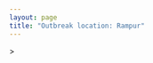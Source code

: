 ```yaml
---
layout: page
title: "Outbreak location: Rampur"
---
```

<div id="mapid">
<script src="https://buda-magenta.github.io/hazard_map/load_map.js"></script>
><script>
var marker_outbreak = L.marker([28.794068, 79.185930],{"autoPan": true}).addTo(map); marker_outbreak.bindTooltip("Rampur").openTooltip();

var circle_1 = L.circle([27.504639, 80.829466], {"pane": "markerPane", "color": "red", "fill": true, "fillOpacity": 0.2, "fillRule": "evenodd", "lineCap": "round", "lineJoin": "round", "opacity": 1.0, "radius": 71204, "stroke": true, "weight": 3}).addTo(map);
circle_1.bindTooltip("Sitapur<br>rank: 1<br>hazard index: 0.071204")
circle_1.bindPopup('<a href="https://buda-magenta.github.io/hazard_map/Sitapur">Sitapur</a>')

var circle_2 = L.circle([29.214460, 79.527918], {"pane": "markerPane", "color": "red", "fill": true, "fillOpacity": 0.2, "fillRule": "evenodd", "lineCap": "round", "lineJoin": "round", "opacity": 1.0, "radius": 43758, "stroke": true, "weight": 3}).addTo(map);
circle_2.bindTooltip("Haldwani<br>rank: 2<br>hazard index: 0.043758")
circle_2.bindPopup('<a href="https://buda-magenta.github.io/hazard_map/Haldwani">Haldwani</a>')

var circle_3 = L.circle([28.969640, 79.379747], {"pane": "markerPane", "color": "red", "fill": true, "fillOpacity": 0.2, "fillRule": "evenodd", "lineCap": "round", "lineJoin": "round", "opacity": 1.0, "radius": 39265, "stroke": true, "weight": 3}).addTo(map);
circle_3.bindTooltip("Rudrapur City<br>rank: 3<br>hazard index: 0.039265")
circle_3.bindPopup('<a href="https://buda-magenta.github.io/hazard_map/Rudrapur_City">Rudrapur City</a>')

var circle_4 = L.circle([28.651718, 77.221939], {"pane": "markerPane", "color": "red", "fill": true, "fillOpacity": 0.2, "fillRule": "evenodd", "lineCap": "round", "lineJoin": "round", "opacity": 1.0, "radius": 38417, "stroke": true, "weight": 3}).addTo(map);
circle_4.bindTooltip("Delhi<br>rank: 4<br>hazard index: 0.038417")
circle_4.bindPopup('<a href="https://buda-magenta.github.io/hazard_map/Delhi">Delhi</a>')

var circle_5 = L.circle([27.109667, 81.918329], {"pane": "markerPane", "color": "red", "fill": true, "fillOpacity": 0.2, "fillRule": "evenodd", "lineCap": "round", "lineJoin": "round", "opacity": 1.0, "radius": 31630, "stroke": true, "weight": 3}).addTo(map);
circle_5.bindTooltip("Gonda<br>rank: 5<br>hazard index: 0.031630")
circle_5.bindPopup('<a href="https://buda-magenta.github.io/hazard_map/Gonda">Gonda</a>')

var circle_6 = L.circle([26.638076, 82.059024], {"pane": "markerPane", "color": "red", "fill": true, "fillOpacity": 0.2, "fillRule": "evenodd", "lineCap": "round", "lineJoin": "round", "opacity": 1.0, "radius": 28470, "stroke": true, "weight": 3}).addTo(map);
circle_6.bindTooltip("Faizabad<br>rank: 6<br>hazard index: 0.028470")
circle_6.bindPopup('<a href="https://buda-magenta.github.io/hazard_map/Faizabad">Faizabad</a>')

var circle_7 = L.circle([28.457876, 79.405571], {"pane": "markerPane", "color": "red", "fill": true, "fillOpacity": 0.2, "fillRule": "evenodd", "lineCap": "round", "lineJoin": "round", "opacity": 1.0, "radius": 23401, "stroke": true, "weight": 3}).addTo(map);
circle_7.bindTooltip("Bareilly<br>rank: 7<br>hazard index: 0.023402")
circle_7.bindPopup('<a href="https://buda-magenta.github.io/hazard_map/Bareilly">Bareilly</a>')

var circle_8 = L.circle([28.863842, 78.805778], {"pane": "markerPane", "color": "red", "fill": true, "fillOpacity": 0.2, "fillRule": "evenodd", "lineCap": "round", "lineJoin": "round", "opacity": 1.0, "radius": 19189, "stroke": true, "weight": 3}).addTo(map);
circle_8.bindTooltip("Moradabad<br>rank: 8<br>hazard index: 0.019189")
circle_8.bindPopup('<a href="https://buda-magenta.github.io/hazard_map/Moradabad">Moradabad</a>')

var circle_9 = L.circle([26.838100, 80.934600], {"pane": "markerPane", "color": "red", "fill": true, "fillOpacity": 0.2, "fillRule": "evenodd", "lineCap": "round", "lineJoin": "round", "opacity": 1.0, "radius": 16313, "stroke": true, "weight": 3}).addTo(map);
circle_9.bindTooltip("Lucknow<br>rank: 9<br>hazard index: 0.016313")
circle_9.bindPopup('<a href="https://buda-magenta.github.io/hazard_map/Lucknow">Lucknow</a>')

var circle_10 = L.circle([29.000653, 77.768229], {"pane": "markerPane", "color": "red", "fill": true, "fillOpacity": 0.2, "fillRule": "evenodd", "lineCap": "round", "lineJoin": "round", "opacity": 1.0, "radius": 4903, "stroke": true, "weight": 3}).addTo(map);
circle_10.bindTooltip("Meerut<br>rank: 10<br>hazard index: 0.004903")
circle_10.bindPopup('<a href="https://buda-magenta.github.io/hazard_map/Meerut">Meerut</a>')

var circle_11 = L.circle([27.912633, 79.746563], {"pane": "markerPane", "color": "red", "fill": true, "fillOpacity": 0.2, "fillRule": "evenodd", "lineCap": "round", "lineJoin": "round", "opacity": 1.0, "radius": 4708, "stroke": true, "weight": 3}).addTo(map);
circle_11.bindTooltip("Shahjahanpur<br>rank: 11<br>hazard index: 0.004708")
circle_11.bindPopup('<a href="https://buda-magenta.github.io/hazard_map/Shahjahanpur">Shahjahanpur</a>')

var circle_12 = L.circle([30.325565, 78.043681], {"pane": "markerPane", "color": "red", "fill": true, "fillOpacity": 0.2, "fillRule": "evenodd", "lineCap": "round", "lineJoin": "round", "opacity": 1.0, "radius": 4559, "stroke": true, "weight": 3}).addTo(map);
circle_12.bindTooltip("Dehradun<br>rank: 12<br>hazard index: 0.004560")
circle_12.bindPopup('<a href="https://buda-magenta.github.io/hazard_map/Dehradun">Dehradun</a>')

var circle_13 = L.circle([28.402979, 77.310384], {"pane": "markerPane", "color": "red", "fill": true, "fillOpacity": 0.2, "fillRule": "evenodd", "lineCap": "round", "lineJoin": "round", "opacity": 1.0, "radius": 3813, "stroke": true, "weight": 3}).addTo(map);
circle_13.bindTooltip("Faridabad<br>rank: 13<br>hazard index: 0.003814")
circle_13.bindPopup('<a href="https://buda-magenta.github.io/hazard_map/Faridabad">Faridabad</a>')

var circle_14 = L.circle([26.671329, 83.364583], {"pane": "markerPane", "color": "red", "fill": true, "fillOpacity": 0.2, "fillRule": "evenodd", "lineCap": "round", "lineJoin": "round", "opacity": 1.0, "radius": 3624, "stroke": true, "weight": 3}).addTo(map);
circle_14.bindTooltip("Gorakhpur<br>rank: 14<br>hazard index: 0.003624")
circle_14.bindPopup('<a href="https://buda-magenta.github.io/hazard_map/Gorakhpur">Gorakhpur</a>')

var circle_15 = L.circle([26.460914, 80.321759], {"pane": "markerPane", "color": "red", "fill": true, "fillOpacity": 0.2, "fillRule": "evenodd", "lineCap": "round", "lineJoin": "round", "opacity": 1.0, "radius": 3313, "stroke": true, "weight": 3}).addTo(map);
circle_15.bindTooltip("Kanpur<br>rank: 15<br>hazard index: 0.003313")
circle_15.bindPopup('<a href="https://buda-magenta.github.io/hazard_map/Kanpur">Kanpur</a>')

var circle_16 = L.circle([25.335649, 83.007629], {"pane": "markerPane", "color": "red", "fill": true, "fillOpacity": 0.2, "fillRule": "evenodd", "lineCap": "round", "lineJoin": "round", "opacity": 1.0, "radius": 3051, "stroke": true, "weight": 3}).addTo(map);
circle_16.bindTooltip("Varanasi<br>rank: 16<br>hazard index: 0.003051")
circle_16.bindPopup('<a href="https://buda-magenta.github.io/hazard_map/Varanasi">Varanasi</a>')

var circle_17 = L.circle([29.938447, 78.145298], {"pane": "markerPane", "color": "red", "fill": true, "fillOpacity": 0.2, "fillRule": "evenodd", "lineCap": "round", "lineJoin": "round", "opacity": 1.0, "radius": 2791, "stroke": true, "weight": 3}).addTo(map);
circle_17.bindTooltip("Haridwar<br>rank: 17<br>hazard index: 0.002791")
circle_17.bindPopup('<a href="https://buda-magenta.github.io/hazard_map/Haridwar">Haridwar</a>')

var circle_18 = L.circle([27.876990, 78.137290], {"pane": "markerPane", "color": "red", "fill": true, "fillOpacity": 0.2, "fillRule": "evenodd", "lineCap": "round", "lineJoin": "round", "opacity": 1.0, "radius": 2369, "stroke": true, "weight": 3}).addTo(map);
circle_18.bindTooltip("Aligarh<br>rank: 18<br>hazard index: 0.002369")
circle_18.bindPopup('<a href="https://buda-magenta.github.io/hazard_map/Aligarh">Aligarh</a>')

var circle_19 = L.circle([25.438130, 81.833800], {"pane": "markerPane", "color": "red", "fill": true, "fillOpacity": 0.2, "fillRule": "evenodd", "lineCap": "round", "lineJoin": "round", "opacity": 1.0, "radius": 2222, "stroke": true, "weight": 3}).addTo(map);
circle_19.bindTooltip("Allahabad<br>rank: 19<br>hazard index: 0.002222")
circle_19.bindPopup('<a href="https://buda-magenta.github.io/hazard_map/Allahabad">Allahabad</a>')

var circle_20 = L.circle([28.495208, 80.107541], {"pane": "markerPane", "color": "red", "fill": true, "fillOpacity": 0.2, "fillRule": "evenodd", "lineCap": "round", "lineJoin": "round", "opacity": 1.0, "radius": 2127, "stroke": true, "weight": 3}).addTo(map);
circle_20.bindTooltip("Pilibhit<br>rank: 20<br>hazard index: 0.002127")
circle_20.bindPopup('<a href="https://buda-magenta.github.io/hazard_map/Pilibhit">Pilibhit</a>')

var circle_21 = L.circle([30.909016, 75.851601], {"pane": "markerPane", "color": "red", "fill": true, "fillOpacity": 0.2, "fillRule": "evenodd", "lineCap": "round", "lineJoin": "round", "opacity": 1.0, "radius": 1865, "stroke": true, "weight": 3}).addTo(map);
circle_21.bindTooltip("Ludhiana<br>rank: 21<br>hazard index: 0.001865")
circle_21.bindPopup('<a href="https://buda-magenta.github.io/hazard_map/Ludhiana">Ludhiana</a>')

var circle_22 = L.circle([28.570784, 77.327107], {"pane": "markerPane", "color": "red", "fill": true, "fillOpacity": 0.2, "fillRule": "evenodd", "lineCap": "round", "lineJoin": "round", "opacity": 1.0, "radius": 1744, "stroke": true, "weight": 3}).addTo(map);
circle_22.bindTooltip("Noida<br>rank: 22<br>hazard index: 0.001744")
circle_22.bindPopup('<a href="https://buda-magenta.github.io/hazard_map/Noida">Noida</a>')

var circle_23 = L.circle([27.177366, 78.389912], {"pane": "markerPane", "color": "red", "fill": true, "fillOpacity": 0.2, "fillRule": "evenodd", "lineCap": "round", "lineJoin": "round", "opacity": 1.0, "radius": 1639, "stroke": true, "weight": 3}).addTo(map);
circle_23.bindTooltip("Firozabad<br>rank: 23<br>hazard index: 0.001639")
circle_23.bindPopup('<a href="https://buda-magenta.github.io/hazard_map/Firozabad">Firozabad</a>')

var circle_24 = L.circle([28.733400, 77.298600], {"pane": "markerPane", "color": "red", "fill": true, "fillOpacity": 0.2, "fillRule": "evenodd", "lineCap": "round", "lineJoin": "round", "opacity": 1.0, "radius": 1390, "stroke": true, "weight": 3}).addTo(map);
circle_24.bindTooltip("Loni<br>rank: 24<br>hazard index: 0.001391")
circle_24.bindPopup('<a href="https://buda-magenta.github.io/hazard_map/Loni">Loni</a>')

var circle_25 = L.circle([26.242511, 82.296169], {"pane": "markerPane", "color": "red", "fill": true, "fillOpacity": 0.2, "fillRule": "evenodd", "lineCap": "round", "lineJoin": "round", "opacity": 1.0, "radius": 1314, "stroke": true, "weight": 3}).addTo(map);
circle_25.bindTooltip("Sultanpur<br>rank: 25<br>hazard index: 0.001314")
circle_25.bindPopup('<a href="https://buda-magenta.github.io/hazard_map/Sultanpur">Sultanpur</a>')

var circle_26 = L.circle([29.211757, 78.961731], {"pane": "markerPane", "color": "red", "fill": true, "fillOpacity": 0.2, "fillRule": "evenodd", "lineCap": "round", "lineJoin": "round", "opacity": 1.0, "radius": 1269, "stroke": true, "weight": 3}).addTo(map);
circle_26.bindTooltip("Kashipur<br>rank: 26<br>hazard index: 0.001270")
circle_26.bindPopup('<a href="https://buda-magenta.github.io/hazard_map/Kashipur">Kashipur</a>')

var circle_27 = L.circle([29.448006, 77.740685], {"pane": "markerPane", "color": "red", "fill": true, "fillOpacity": 0.2, "fillRule": "evenodd", "lineCap": "round", "lineJoin": "round", "opacity": 1.0, "radius": 1242, "stroke": true, "weight": 3}).addTo(map);
circle_27.bindTooltip("Muzaffarnagar<br>rank: 27<br>hazard index: 0.001242")
circle_27.bindPopup('<a href="https://buda-magenta.github.io/hazard_map/Muzaffarnagar">Muzaffarnagar</a>')

var circle_28 = L.circle([29.988077, 77.508130], {"pane": "markerPane", "color": "red", "fill": true, "fillOpacity": 0.2, "fillRule": "evenodd", "lineCap": "round", "lineJoin": "round", "opacity": 1.0, "radius": 1194, "stroke": true, "weight": 3}).addTo(map);
circle_28.bindTooltip("Saharanpur<br>rank: 28<br>hazard index: 0.001195")
circle_28.bindPopup('<a href="https://buda-magenta.github.io/hazard_map/Saharanpur">Saharanpur</a>')

var circle_29 = L.circle([27.338577, 80.097526], {"pane": "markerPane", "color": "red", "fill": true, "fillOpacity": 0.2, "fillRule": "evenodd", "lineCap": "round", "lineJoin": "round", "opacity": 1.0, "radius": 1177, "stroke": true, "weight": 3}).addTo(map);
circle_29.bindTooltip("Hardoi<br>rank: 29<br>hazard index: 0.001178")
circle_29.bindPopup('<a href="https://buda-magenta.github.io/hazard_map/Hardoi">Hardoi</a>')

var circle_30 = L.circle([27.437194, 79.489129], {"pane": "markerPane", "color": "red", "fill": true, "fillOpacity": 0.2, "fillRule": "evenodd", "lineCap": "round", "lineJoin": "round", "opacity": 1.0, "radius": 1135, "stroke": true, "weight": 3}).addTo(map);
circle_30.bindTooltip("Farrukhabad<br>rank: 30<br>hazard index: 0.001135")
circle_30.bindPopup('<a href="https://buda-magenta.github.io/hazard_map/Farrukhabad">Farrukhabad</a>')

var circle_31 = L.circle([27.985060, 80.753845], {"pane": "markerPane", "color": "red", "fill": true, "fillOpacity": 0.2, "fillRule": "evenodd", "lineCap": "round", "lineJoin": "round", "opacity": 1.0, "radius": 1120, "stroke": true, "weight": 3}).addTo(map);
circle_31.bindTooltip("Lakhimpur<br>rank: 31<br>hazard index: 0.001121")
circle_31.bindPopup('<a href="https://buda-magenta.github.io/hazard_map/Lakhimpur">Lakhimpur</a>')

var circle_32 = L.circle([22.541418, 88.357691], {"pane": "markerPane", "color": "red", "fill": true, "fillOpacity": 0.2, "fillRule": "evenodd", "lineCap": "round", "lineJoin": "round", "opacity": 1.0, "radius": 1039, "stroke": true, "weight": 3}).addTo(map);
circle_32.bindTooltip("Kolkata<br>rank: 32<br>hazard index: 0.001039")
circle_32.bindPopup('<a href="https://buda-magenta.github.io/hazard_map/Kolkata">Kolkata</a>')

var circle_33 = L.circle([28.740613, 77.835426], {"pane": "markerPane", "color": "red", "fill": true, "fillOpacity": 0.2, "fillRule": "evenodd", "lineCap": "round", "lineJoin": "round", "opacity": 1.0, "radius": 955, "stroke": true, "weight": 3}).addTo(map);
circle_33.bindTooltip("Hapur<br>rank: 33<br>hazard index: 0.000956")
circle_33.bindPopup('<a href="https://buda-magenta.github.io/hazard_map/Hapur">Hapur</a>')

var circle_34 = L.circle([27.733696, 81.477321], {"pane": "markerPane", "color": "red", "fill": true, "fillOpacity": 0.2, "fillRule": "evenodd", "lineCap": "round", "lineJoin": "round", "opacity": 1.0, "radius": 818, "stroke": true, "weight": 3}).addTo(map);
circle_34.bindTooltip("Bahraich<br>rank: 34<br>hazard index: 0.000819")
circle_34.bindPopup('<a href="https://buda-magenta.github.io/hazard_map/Bahraich">Bahraich</a>')

var circle_35 = L.circle([27.175255, 78.009816], {"pane": "markerPane", "color": "red", "fill": true, "fillOpacity": 0.2, "fillRule": "evenodd", "lineCap": "round", "lineJoin": "round", "opacity": 1.0, "radius": 748, "stroke": true, "weight": 3}).addTo(map);
circle_35.bindTooltip("Agra<br>rank: 35<br>hazard index: 0.000748")
circle_35.bindPopup('<a href="https://buda-magenta.github.io/hazard_map/Agra">Agra</a>')

var circle_36 = L.circle([28.923397, 78.488317], {"pane": "markerPane", "color": "red", "fill": true, "fillOpacity": 0.2, "fillRule": "evenodd", "lineCap": "round", "lineJoin": "round", "opacity": 1.0, "radius": 694, "stroke": true, "weight": 3}).addTo(map);
circle_36.bindTooltip("Amroha<br>rank: 36<br>hazard index: 0.000694")
circle_36.bindPopup('<a href="https://buda-magenta.github.io/hazard_map/Amroha">Amroha</a>')

var circle_37 = L.circle([25.531031, 78.652689], {"pane": "markerPane", "color": "red", "fill": true, "fillOpacity": 0.2, "fillRule": "evenodd", "lineCap": "round", "lineJoin": "round", "opacity": 1.0, "radius": 670, "stroke": true, "weight": 3}).addTo(map);
circle_37.bindTooltip("Jhansi<br>rank: 37<br>hazard index: 0.000670")
circle_37.bindPopup('<a href="https://buda-magenta.github.io/hazard_map/Jhansi">Jhansi</a>')

var circle_38 = L.circle([19.075990, 72.877393], {"pane": "markerPane", "color": "red", "fill": true, "fillOpacity": 0.2, "fillRule": "evenodd", "lineCap": "round", "lineJoin": "round", "opacity": 1.0, "radius": 659, "stroke": true, "weight": 3}).addTo(map);
circle_38.bindTooltip("Mumbai<br>rank: 38<br>hazard index: 0.000660")
circle_38.bindPopup('<a href="https://buda-magenta.github.io/hazard_map/Mumbai">Mumbai</a>')

var circle_39 = L.circle([31.292011, 75.568058], {"pane": "markerPane", "color": "red", "fill": true, "fillOpacity": 0.2, "fillRule": "evenodd", "lineCap": "round", "lineJoin": "round", "opacity": 1.0, "radius": 615, "stroke": true, "weight": 3}).addTo(map);
circle_39.bindTooltip("Jalandhar<br>rank: 39<br>hazard index: 0.000615")
circle_39.bindPopup('<a href="https://buda-magenta.github.io/hazard_map/Jalandhar">Jalandhar</a>')

var circle_40 = L.circle([26.250000, 81.250000], {"pane": "markerPane", "color": "red", "fill": true, "fillOpacity": 0.2, "fillRule": "evenodd", "lineCap": "round", "lineJoin": "round", "opacity": 1.0, "radius": 575, "stroke": true, "weight": 3}).addTo(map);
circle_40.bindTooltip("Rae Bareli<br>rank: 40<br>hazard index: 0.000576")
circle_40.bindPopup('<a href="https://buda-magenta.github.io/hazard_map/Rae_Bareli">Rae Bareli</a>')

var circle_41 = L.circle([28.428262, 77.002700], {"pane": "markerPane", "color": "red", "fill": true, "fillOpacity": 0.2, "fillRule": "evenodd", "lineCap": "round", "lineJoin": "round", "opacity": 1.0, "radius": 543, "stroke": true, "weight": 3}).addTo(map);
circle_41.bindTooltip("Gurgaon<br>rank: 41<br>hazard index: 0.000543")
circle_41.bindPopup('<a href="https://buda-magenta.github.io/hazard_map/Gurgaon">Gurgaon</a>')

var circle_42 = L.circle([31.634308, 74.873679], {"pane": "markerPane", "color": "red", "fill": true, "fillOpacity": 0.2, "fillRule": "evenodd", "lineCap": "round", "lineJoin": "round", "opacity": 1.0, "radius": 512, "stroke": true, "weight": 3}).addTo(map);
circle_42.bindTooltip("Amritsar<br>rank: 42<br>hazard index: 0.000513")
circle_42.bindPopup('<a href="https://buda-magenta.github.io/hazard_map/Amritsar">Amritsar</a>')

var circle_43 = L.circle([26.724789, 82.793269], {"pane": "markerPane", "color": "red", "fill": true, "fillOpacity": 0.2, "fillRule": "evenodd", "lineCap": "round", "lineJoin": "round", "opacity": 1.0, "radius": 511, "stroke": true, "weight": 3}).addTo(map);
circle_43.bindTooltip("Basti<br>rank: 43<br>hazard index: 0.000512")
circle_43.bindPopup('<a href="https://buda-magenta.github.io/hazard_map/Basti">Basti</a>')

var circle_44 = L.circle([28.753900, 77.399900], {"pane": "markerPane", "color": "red", "fill": true, "fillOpacity": 0.2, "fillRule": "evenodd", "lineCap": "round", "lineJoin": "round", "opacity": 1.0, "radius": 511, "stroke": true, "weight": 3}).addTo(map);
circle_44.bindTooltip("Khora<br>rank: 44<br>hazard index: 0.000511")
circle_44.bindPopup('<a href="https://buda-magenta.github.io/hazard_map/Khora">Khora</a>')

var circle_45 = L.circle([28.388861, 77.974798], {"pane": "markerPane", "color": "red", "fill": true, "fillOpacity": 0.2, "fillRule": "evenodd", "lineCap": "round", "lineJoin": "round", "opacity": 1.0, "radius": 494, "stroke": true, "weight": 3}).addTo(map);
circle_45.bindTooltip("Bulandshahr<br>rank: 45<br>hazard index: 0.000495")
circle_45.bindPopup('<a href="https://buda-magenta.github.io/hazard_map/Bulandshahr">Bulandshahr</a>')

var circle_46 = L.circle([28.618753, 78.550874], {"pane": "markerPane", "color": "red", "fill": true, "fillOpacity": 0.2, "fillRule": "evenodd", "lineCap": "round", "lineJoin": "round", "opacity": 1.0, "radius": 479, "stroke": true, "weight": 3}).addTo(map);
circle_46.bindTooltip("Sambhal<br>rank: 46<br>hazard index: 0.000480")
circle_46.bindPopup('<a href="https://buda-magenta.github.io/hazard_map/Sambhal">Sambhal</a>')

var circle_47 = L.circle([29.869350, 77.890212], {"pane": "markerPane", "color": "red", "fill": true, "fillOpacity": 0.2, "fillRule": "evenodd", "lineCap": "round", "lineJoin": "round", "opacity": 1.0, "radius": 430, "stroke": true, "weight": 3}).addTo(map);
circle_47.bindTooltip("Roorkee<br>rank: 47<br>hazard index: 0.000431")
circle_47.bindPopup('<a href="https://buda-magenta.github.io/hazard_map/Roorkee">Roorkee</a>')

var circle_48 = L.circle([28.901090, 76.580194], {"pane": "markerPane", "color": "red", "fill": true, "fillOpacity": 0.2, "fillRule": "evenodd", "lineCap": "round", "lineJoin": "round", "opacity": 1.0, "radius": 395, "stroke": true, "weight": 3}).addTo(map);
circle_48.bindTooltip("Rohtak<br>rank: 48<br>hazard index: 0.000395")
circle_48.bindPopup('<a href="https://buda-magenta.github.io/hazard_map/Rohtak">Rohtak</a>')

var circle_49 = L.circle([25.795593, 82.488341], {"pane": "markerPane", "color": "red", "fill": true, "fillOpacity": 0.2, "fillRule": "evenodd", "lineCap": "round", "lineJoin": "round", "opacity": 1.0, "radius": 385, "stroke": true, "weight": 3}).addTo(map);
circle_49.bindTooltip("Jaunpur<br>rank: 49<br>hazard index: 0.000386")
circle_49.bindPopup('<a href="https://buda-magenta.github.io/hazard_map/Jaunpur">Jaunpur</a>')

var circle_50 = L.circle([28.068312, 79.046073], {"pane": "markerPane", "color": "red", "fill": true, "fillOpacity": 0.2, "fillRule": "evenodd", "lineCap": "round", "lineJoin": "round", "opacity": 1.0, "radius": 384, "stroke": true, "weight": 3}).addTo(map);
circle_50.bindTooltip("Budaun<br>rank: 50<br>hazard index: 0.000385")
circle_50.bindPopup('<a href="https://buda-magenta.github.io/hazard_map/Budaun">Budaun</a>')

var circle_51 = L.circle([27.209822, 79.048137], {"pane": "markerPane", "color": "red", "fill": true, "fillOpacity": 0.2, "fillRule": "evenodd", "lineCap": "round", "lineJoin": "round", "opacity": 1.0, "radius": 357, "stroke": true, "weight": 3}).addTo(map);
circle_51.bindTooltip("Mainpuri<br>rank: 51<br>hazard index: 0.000358")
circle_51.bindPopup('<a href="https://buda-magenta.github.io/hazard_map/Mainpuri">Mainpuri</a>')

var circle_52 = L.circle([28.488378, 78.735249], {"pane": "markerPane", "color": "red", "fill": true, "fillOpacity": 0.2, "fillRule": "evenodd", "lineCap": "round", "lineJoin": "round", "opacity": 1.0, "radius": 349, "stroke": true, "weight": 3}).addTo(map);
circle_52.bindTooltip("Chandausi<br>rank: 52<br>hazard index: 0.000349")
circle_52.bindPopup('<a href="https://buda-magenta.github.io/hazard_map/Chandausi">Chandausi</a>')

var circle_53 = L.circle([12.979120, 77.591300], {"pane": "markerPane", "color": "red", "fill": true, "fillOpacity": 0.2, "fillRule": "evenodd", "lineCap": "round", "lineJoin": "round", "opacity": 1.0, "radius": 347, "stroke": true, "weight": 3}).addTo(map);
circle_53.bindTooltip("Bangalore<br>rank: 53<br>hazard index: 0.000347")
circle_53.bindPopup('<a href="https://buda-magenta.github.io/hazard_map/Bangalore">Bangalore</a>')

var circle_54 = L.circle([28.651718, 77.221939], {"pane": "markerPane", "color": "red", "fill": true, "fillOpacity": 0.2, "fillRule": "evenodd", "lineCap": "round", "lineJoin": "round", "opacity": 1.0, "radius": 345, "stroke": true, "weight": 3}).addTo(map);
circle_54.bindTooltip("Dehri<br>rank: 54<br>hazard index: 0.000346")
circle_54.bindPopup('<a href="https://buda-magenta.github.io/hazard_map/Dehri">Dehri</a>')

var circle_55 = L.circle([27.573243, 78.111739], {"pane": "markerPane", "color": "red", "fill": true, "fillOpacity": 0.2, "fillRule": "evenodd", "lineCap": "round", "lineJoin": "round", "opacity": 1.0, "radius": 323, "stroke": true, "weight": 3}).addTo(map);
circle_55.bindTooltip("Hathras<br>rank: 55<br>hazard index: 0.000324")
circle_55.bindPopup('<a href="https://buda-magenta.github.io/hazard_map/Hathras">Hathras</a>')

var circle_56 = L.circle([28.176959, 77.373112], {"pane": "markerPane", "color": "red", "fill": true, "fillOpacity": 0.2, "fillRule": "evenodd", "lineCap": "round", "lineJoin": "round", "opacity": 1.0, "radius": 315, "stroke": true, "weight": 3}).addTo(map);
circle_56.bindTooltip("Palwal<br>rank: 56<br>hazard index: 0.000316")
circle_56.bindPopup('<a href="https://buda-magenta.github.io/hazard_map/Palwal">Palwal</a>')

var circle_57 = L.circle([28.826162, 77.541656], {"pane": "markerPane", "color": "red", "fill": true, "fillOpacity": 0.2, "fillRule": "evenodd", "lineCap": "round", "lineJoin": "round", "opacity": 1.0, "radius": 295, "stroke": true, "weight": 3}).addTo(map);
circle_57.bindTooltip("Modinagar<br>rank: 57<br>hazard index: 0.000295")
circle_57.bindPopup('<a href="https://buda-magenta.github.io/hazard_map/Modinagar">Modinagar</a>')

var circle_58 = L.circle([29.500882, 77.348383], {"pane": "markerPane", "color": "red", "fill": true, "fillOpacity": 0.2, "fillRule": "evenodd", "lineCap": "round", "lineJoin": "round", "opacity": 1.0, "radius": 269, "stroke": true, "weight": 3}).addTo(map);
circle_58.bindTooltip("Shamli<br>rank: 58<br>hazard index: 0.000269")
circle_58.bindPopup('<a href="https://buda-magenta.github.io/hazard_map/Shamli">Shamli</a>')

var circle_59 = L.circle([26.439874, 80.018000], {"pane": "markerPane", "color": "red", "fill": true, "fillOpacity": 0.2, "fillRule": "evenodd", "lineCap": "round", "lineJoin": "round", "opacity": 1.0, "radius": 265, "stroke": true, "weight": 3}).addTo(map);
circle_59.bindTooltip("Akbarpur<br>rank: 59<br>hazard index: 0.000265")
circle_59.bindPopup('<a href="https://buda-magenta.github.io/hazard_map/Akbarpur">Akbarpur</a>')

var circle_60 = L.circle([28.205907, 77.875714], {"pane": "markerPane", "color": "red", "fill": true, "fillOpacity": 0.2, "fillRule": "evenodd", "lineCap": "round", "lineJoin": "round", "opacity": 1.0, "radius": 260, "stroke": true, "weight": 3}).addTo(map);
circle_60.bindTooltip("Khurja<br>rank: 60<br>hazard index: 0.000260")
circle_60.bindPopup('<a href="https://buda-magenta.github.io/hazard_map/Khurja">Khurja</a>')

var circle_61 = L.circle([29.154148, 77.305954], {"pane": "markerPane", "color": "red", "fill": true, "fillOpacity": 0.2, "fillRule": "evenodd", "lineCap": "round", "lineJoin": "round", "opacity": 1.0, "radius": 252, "stroke": true, "weight": 3}).addTo(map);
circle_61.bindTooltip("Baraut<br>rank: 61<br>hazard index: 0.000252")
circle_61.bindPopup('<a href="https://buda-magenta.github.io/hazard_map/Baraut">Baraut</a>')

var circle_62 = L.circle([25.609324, 85.123525], {"pane": "markerPane", "color": "red", "fill": true, "fillOpacity": 0.2, "fillRule": "evenodd", "lineCap": "round", "lineJoin": "round", "opacity": 1.0, "radius": 249, "stroke": true, "weight": 3}).addTo(map);
circle_62.bindTooltip("Patna<br>rank: 62<br>hazard index: 0.000249")
circle_62.bindPopup('<a href="https://buda-magenta.github.io/hazard_map/Patna">Patna</a>')

var circle_63 = L.circle([23.021624, 72.579707], {"pane": "markerPane", "color": "red", "fill": true, "fillOpacity": 0.2, "fillRule": "evenodd", "lineCap": "round", "lineJoin": "round", "opacity": 1.0, "radius": 249, "stroke": true, "weight": 3}).addTo(map);
circle_63.bindTooltip("Ahmedabad<br>rank: 63<br>hazard index: 0.000249")
circle_63.bindPopup('<a href="https://buda-magenta.github.io/hazard_map/Ahmedabad">Ahmedabad</a>')

var circle_64 = L.circle([27.883846, 78.634890], {"pane": "markerPane", "color": "red", "fill": true, "fillOpacity": 0.2, "fillRule": "evenodd", "lineCap": "round", "lineJoin": "round", "opacity": 1.0, "radius": 245, "stroke": true, "weight": 3}).addTo(map);
circle_64.bindTooltip("Kasganj<br>rank: 64<br>hazard index: 0.000246")
circle_64.bindPopup('<a href="https://buda-magenta.github.io/hazard_map/Kasganj">Kasganj</a>')

var circle_65 = L.circle([17.388786, 78.461065], {"pane": "markerPane", "color": "red", "fill": true, "fillOpacity": 0.2, "fillRule": "evenodd", "lineCap": "round", "lineJoin": "round", "opacity": 1.0, "radius": 242, "stroke": true, "weight": 3}).addTo(map);
circle_65.bindTooltip("Hyderabad<br>rank: 65<br>hazard index: 0.000243")
circle_65.bindPopup('<a href="https://buda-magenta.github.io/hazard_map/Hyderabad">Hyderabad</a>')

var circle_66 = L.circle([26.915458, 75.818982], {"pane": "markerPane", "color": "red", "fill": true, "fillOpacity": 0.2, "fillRule": "evenodd", "lineCap": "round", "lineJoin": "round", "opacity": 1.0, "radius": 235, "stroke": true, "weight": 3}).addTo(map);
circle_66.bindTooltip("Jaipur<br>rank: 66<br>hazard index: 0.000236")
circle_66.bindPopup('<a href="https://buda-magenta.github.io/hazard_map/Jaipur">Jaipur</a>')

var circle_67 = L.circle([29.003314, 77.016732], {"pane": "markerPane", "color": "red", "fill": true, "fillOpacity": 0.2, "fillRule": "evenodd", "lineCap": "round", "lineJoin": "round", "opacity": 1.0, "radius": 220, "stroke": true, "weight": 3}).addTo(map);
circle_67.bindTooltip("Sonipat<br>rank: 67<br>hazard index: 0.000221")
circle_67.bindPopup('<a href="https://buda-magenta.github.io/hazard_map/Sonipat">Sonipat</a>')

var circle_68 = L.circle([26.575504, 80.613762], {"pane": "markerPane", "color": "red", "fill": true, "fillOpacity": 0.2, "fillRule": "evenodd", "lineCap": "round", "lineJoin": "round", "opacity": 1.0, "radius": 213, "stroke": true, "weight": 3}).addTo(map);
circle_68.bindTooltip("Unnao<br>rank: 68<br>hazard index: 0.000214")
circle_68.bindPopup('<a href="https://buda-magenta.github.io/hazard_map/Unnao">Unnao</a>')

var circle_69 = L.circle([25.773344, 84.784977], {"pane": "markerPane", "color": "red", "fill": true, "fillOpacity": 0.2, "fillRule": "evenodd", "lineCap": "round", "lineJoin": "round", "opacity": 1.0, "radius": 212, "stroke": true, "weight": 3}).addTo(map);
circle_69.bindTooltip("Chapra<br>rank: 69<br>hazard index: 0.000212")
circle_69.bindPopup('<a href="https://buda-magenta.github.io/hazard_map/Chapra">Chapra</a>')

var circle_70 = L.circle([13.083694, 80.270186], {"pane": "markerPane", "color": "red", "fill": true, "fillOpacity": 0.2, "fillRule": "evenodd", "lineCap": "round", "lineJoin": "round", "opacity": 1.0, "radius": 211, "stroke": true, "weight": 3}).addTo(map);
circle_70.bindTooltip("Chennai<br>rank: 70<br>hazard index: 0.000212")
circle_70.bindPopup('<a href="https://buda-magenta.github.io/hazard_map/Chennai">Chennai</a>')

var circle_71 = L.circle([18.521428, 73.854454], {"pane": "markerPane", "color": "red", "fill": true, "fillOpacity": 0.2, "fillRule": "evenodd", "lineCap": "round", "lineJoin": "round", "opacity": 1.0, "radius": 206, "stroke": true, "weight": 3}).addTo(map);
circle_71.bindTooltip("Pune<br>rank: 71<br>hazard index: 0.000207")
circle_71.bindPopup('<a href="https://buda-magenta.github.io/hazard_map/Pune">Pune</a>')

var circle_72 = L.circle([30.733442, 76.779714], {"pane": "markerPane", "color": "red", "fill": true, "fillOpacity": 0.2, "fillRule": "evenodd", "lineCap": "round", "lineJoin": "round", "opacity": 1.0, "radius": 204, "stroke": true, "weight": 3}).addTo(map);
circle_72.bindTooltip("Chandigarh<br>rank: 72<br>hazard index: 0.000205")
circle_72.bindPopup('<a href="https://buda-magenta.github.io/hazard_map/Chandigarh">Chandigarh</a>')

var circle_73 = L.circle([23.795281, 86.430964], {"pane": "markerPane", "color": "red", "fill": true, "fillOpacity": 0.2, "fillRule": "evenodd", "lineCap": "round", "lineJoin": "round", "opacity": 1.0, "radius": 202, "stroke": true, "weight": 3}).addTo(map);
circle_73.bindTooltip("Dhanbad<br>rank: 73<br>hazard index: 0.000202")
circle_73.bindPopup('<a href="https://buda-magenta.github.io/hazard_map/Dhanbad">Dhanbad</a>')

var circle_74 = L.circle([25.512719, 86.090571], {"pane": "markerPane", "color": "red", "fill": true, "fillOpacity": 0.2, "fillRule": "evenodd", "lineCap": "round", "lineJoin": "round", "opacity": 1.0, "radius": 197, "stroke": true, "weight": 3}).addTo(map);
circle_74.bindTooltip("Begusarai<br>rank: 74<br>hazard index: 0.000198")
circle_74.bindPopup('<a href="https://buda-magenta.github.io/hazard_map/Begusarai">Begusarai</a>')

var circle_75 = L.circle([28.660965, 76.834676], {"pane": "markerPane", "color": "red", "fill": true, "fillOpacity": 0.2, "fillRule": "evenodd", "lineCap": "round", "lineJoin": "round", "opacity": 1.0, "radius": 174, "stroke": true, "weight": 3}).addTo(map);
circle_75.bindTooltip("Bahadurgarh<br>rank: 75<br>hazard index: 0.000174")
circle_75.bindPopup('<a href="https://buda-magenta.github.io/hazard_map/Bahadurgarh">Bahadurgarh</a>')

var circle_76 = L.circle([25.603508, 83.507454], {"pane": "markerPane", "color": "red", "fill": true, "fillOpacity": 0.2, "fillRule": "evenodd", "lineCap": "round", "lineJoin": "round", "opacity": 1.0, "radius": 169, "stroke": true, "weight": 3}).addTo(map);
circle_76.bindTooltip("Ghazipur<br>rank: 76<br>hazard index: 0.000169")
circle_76.bindPopup('<a href="https://buda-magenta.github.io/hazard_map/Ghazipur">Ghazipur</a>')

var circle_77 = L.circle([26.022697, 83.028873], {"pane": "markerPane", "color": "red", "fill": true, "fillOpacity": 0.2, "fillRule": "evenodd", "lineCap": "round", "lineJoin": "round", "opacity": 1.0, "radius": 167, "stroke": true, "weight": 3}).addTo(map);
circle_77.bindTooltip("Azamgarh<br>rank: 77<br>hazard index: 0.000168")
circle_77.bindPopup('<a href="https://buda-magenta.github.io/hazard_map/Azamgarh">Azamgarh</a>')

var circle_78 = L.circle([29.391275, 76.977168], {"pane": "markerPane", "color": "red", "fill": true, "fillOpacity": 0.2, "fillRule": "evenodd", "lineCap": "round", "lineJoin": "round", "opacity": 1.0, "radius": 161, "stroke": true, "weight": 3}).addTo(map);
circle_78.bindTooltip("Panipat<br>rank: 78<br>hazard index: 0.000161")
circle_78.bindPopup('<a href="https://buda-magenta.github.io/hazard_map/Panipat">Panipat</a>')

var circle_79 = L.circle([25.720581, 85.255560], {"pane": "markerPane", "color": "red", "fill": true, "fillOpacity": 0.2, "fillRule": "evenodd", "lineCap": "round", "lineJoin": "round", "opacity": 1.0, "radius": 154, "stroke": true, "weight": 3}).addTo(map);
circle_79.bindTooltip("Hajipur<br>rank: 79<br>hazard index: 0.000155")
circle_79.bindPopup('<a href="https://buda-magenta.github.io/hazard_map/Hajipur">Hajipur</a>')

var circle_80 = L.circle([25.954628, 83.647350], {"pane": "markerPane", "color": "red", "fill": true, "fillOpacity": 0.2, "fillRule": "evenodd", "lineCap": "round", "lineJoin": "round", "opacity": 1.0, "radius": 152, "stroke": true, "weight": 3}).addTo(map);
circle_80.bindTooltip("Maunath Bhanjan<br>rank: 80<br>hazard index: 0.000153")
circle_80.bindPopup('<a href="https://buda-magenta.github.io/hazard_map/Maunath_Bhanjan">Maunath Bhanjan</a>')

var circle_81 = L.circle([27.059011, 84.206464], {"pane": "markerPane", "color": "red", "fill": true, "fillOpacity": 0.2, "fillRule": "evenodd", "lineCap": "round", "lineJoin": "round", "opacity": 1.0, "radius": 147, "stroke": true, "weight": 3}).addTo(map);
circle_81.bindTooltip("Bagaha<br>rank: 81<br>hazard index: 0.000148")
circle_81.bindPopup('<a href="https://buda-magenta.github.io/hazard_map/Bagaha">Bagaha</a>')

var circle_82 = L.circle([30.211200, 77.286390], {"pane": "markerPane", "color": "red", "fill": true, "fillOpacity": 0.2, "fillRule": "evenodd", "lineCap": "round", "lineJoin": "round", "opacity": 1.0, "radius": 141, "stroke": true, "weight": 3}).addTo(map);
circle_82.bindTooltip("Yamunanagar<br>rank: 82<br>hazard index: 0.000142")
circle_82.bindPopup('<a href="https://buda-magenta.github.io/hazard_map/Yamunanagar">Yamunanagar</a>')

var circle_83 = L.circle([26.148658, 85.340013], {"pane": "markerPane", "color": "red", "fill": true, "fillOpacity": 0.2, "fillRule": "evenodd", "lineCap": "round", "lineJoin": "round", "opacity": 1.0, "radius": 135, "stroke": true, "weight": 3}).addTo(map);
circle_83.bindTooltip("Muzaffarpur<br>rank: 83<br>hazard index: 0.000136")
circle_83.bindPopup('<a href="https://buda-magenta.github.io/hazard_map/Muzaffarpur">Muzaffarpur</a>')

var circle_84 = L.circle([32.718561, 74.858092], {"pane": "markerPane", "color": "red", "fill": true, "fillOpacity": 0.2, "fillRule": "evenodd", "lineCap": "round", "lineJoin": "round", "opacity": 1.0, "radius": 131, "stroke": true, "weight": 3}).addTo(map);
circle_84.bindTooltip("Jammu<br>rank: 84<br>hazard index: 0.000132")
circle_84.bindPopup('<a href="https://buda-magenta.github.io/hazard_map/Jammu">Jammu</a>')

var circle_85 = L.circle([23.535048, 87.338043], {"pane": "markerPane", "color": "red", "fill": true, "fillOpacity": 0.2, "fillRule": "evenodd", "lineCap": "round", "lineJoin": "round", "opacity": 1.0, "radius": 131, "stroke": true, "weight": 3}).addTo(map);
circle_85.bindTooltip("Durgapur<br>rank: 85<br>hazard index: 0.000131")
circle_85.bindPopup('<a href="https://buda-magenta.github.io/hazard_map/Durgapur">Durgapur</a>')

var circle_86 = L.circle([23.687130, 86.974659], {"pane": "markerPane", "color": "red", "fill": true, "fillOpacity": 0.2, "fillRule": "evenodd", "lineCap": "round", "lineJoin": "round", "opacity": 1.0, "radius": 130, "stroke": true, "weight": 3}).addTo(map);
circle_86.bindTooltip("Asansol<br>rank: 86<br>hazard index: 0.000131")
circle_86.bindPopup('<a href="https://buda-magenta.github.io/hazard_map/Asansol">Asansol</a>')

var circle_87 = L.circle([26.131004, 84.391257], {"pane": "markerPane", "color": "red", "fill": true, "fillOpacity": 0.2, "fillRule": "evenodd", "lineCap": "round", "lineJoin": "round", "opacity": 1.0, "radius": 130, "stroke": true, "weight": 3}).addTo(map);
circle_87.bindTooltip("Siwan<br>rank: 87<br>hazard index: 0.000130")
circle_87.bindPopup('<a href="https://buda-magenta.github.io/hazard_map/Siwan">Siwan</a>')

var circle_88 = L.circle([26.791073, 84.560107], {"pane": "markerPane", "color": "red", "fill": true, "fillOpacity": 0.2, "fillRule": "evenodd", "lineCap": "round", "lineJoin": "round", "opacity": 1.0, "radius": 128, "stroke": true, "weight": 3}).addTo(map);
circle_88.bindTooltip("Bettiah<br>rank: 88<br>hazard index: 0.000129")
circle_88.bindPopup('<a href="https://buda-magenta.github.io/hazard_map/Bettiah">Bettiah</a>')

var circle_89 = L.circle([26.423847, 83.762732], {"pane": "markerPane", "color": "red", "fill": true, "fillOpacity": 0.2, "fillRule": "evenodd", "lineCap": "round", "lineJoin": "round", "opacity": 1.0, "radius": 125, "stroke": true, "weight": 3}).addTo(map);
circle_89.bindTooltip("Deoria<br>rank: 89<br>hazard index: 0.000126")
circle_89.bindPopup('<a href="https://buda-magenta.github.io/hazard_map/Deoria">Deoria</a>')

var circle_90 = L.circle([29.301826, 76.338471], {"pane": "markerPane", "color": "red", "fill": true, "fillOpacity": 0.2, "fillRule": "evenodd", "lineCap": "round", "lineJoin": "round", "opacity": 1.0, "radius": 125, "stroke": true, "weight": 3}).addTo(map);
circle_90.bindTooltip("Jind<br>rank: 90<br>hazard index: 0.000125")
circle_90.bindPopup('<a href="https://buda-magenta.github.io/hazard_map/Jind">Jind</a>')

var circle_91 = L.circle([15.398403, 73.812918], {"pane": "markerPane", "color": "red", "fill": true, "fillOpacity": 0.2, "fillRule": "evenodd", "lineCap": "round", "lineJoin": "round", "opacity": 1.0, "radius": 123, "stroke": true, "weight": 3}).addTo(map);
circle_91.bindTooltip("Vasco Da Gama<br>rank: 91<br>hazard index: 0.000123")
circle_91.bindPopup('<a href="https://buda-magenta.github.io/hazard_map/Vasco_Da_Gama">Vasco Da Gama</a>')

var circle_92 = L.circle([26.180598, 91.753943], {"pane": "markerPane", "color": "red", "fill": true, "fillOpacity": 0.2, "fillRule": "evenodd", "lineCap": "round", "lineJoin": "round", "opacity": 1.0, "radius": 121, "stroke": true, "weight": 3}).addTo(map);
circle_92.bindTooltip("Guwahati<br>rank: 92<br>hazard index: 0.000121")
circle_92.bindPopup('<a href="https://buda-magenta.github.io/hazard_map/Guwahati">Guwahati</a>')

var circle_93 = L.circle([30.384367, 76.770421], {"pane": "markerPane", "color": "red", "fill": true, "fillOpacity": 0.2, "fillRule": "evenodd", "lineCap": "round", "lineJoin": "round", "opacity": 1.0, "radius": 120, "stroke": true, "weight": 3}).addTo(map);
circle_93.bindTooltip("Ambala<br>rank: 93<br>hazard index: 0.000121")
circle_93.bindPopup('<a href="https://buda-magenta.github.io/hazard_map/Ambala">Ambala</a>')

var circle_94 = L.circle([26.718324, 79.090254], {"pane": "markerPane", "color": "red", "fill": true, "fillOpacity": 0.2, "fillRule": "evenodd", "lineCap": "round", "lineJoin": "round", "opacity": 1.0, "radius": 112, "stroke": true, "weight": 3}).addTo(map);
circle_94.bindTooltip("Etawah<br>rank: 94<br>hazard index: 0.000113")
circle_94.bindPopup('<a href="https://buda-magenta.github.io/hazard_map/Etawah">Etawah</a>')

var circle_95 = L.circle([29.680327, 76.989625], {"pane": "markerPane", "color": "red", "fill": true, "fillOpacity": 0.2, "fillRule": "evenodd", "lineCap": "round", "lineJoin": "round", "opacity": 1.0, "radius": 111, "stroke": true, "weight": 3}).addTo(map);
circle_95.bindTooltip("Karnal<br>rank: 95<br>hazard index: 0.000111")
circle_95.bindPopup('<a href="https://buda-magenta.github.io/hazard_map/Karnal">Karnal</a>')

var circle_96 = L.circle([34.074744, 74.820444], {"pane": "markerPane", "color": "red", "fill": true, "fillOpacity": 0.2, "fillRule": "evenodd", "lineCap": "round", "lineJoin": "round", "opacity": 1.0, "radius": 107, "stroke": true, "weight": 3}).addTo(map);
circle_96.bindTooltip("Srinagar<br>rank: 96<br>hazard index: 0.000108")
circle_96.bindPopup('<a href="https://buda-magenta.github.io/hazard_map/Srinagar">Srinagar</a>')

var circle_97 = L.circle([25.832642, 86.614893], {"pane": "markerPane", "color": "red", "fill": true, "fillOpacity": 0.2, "fillRule": "evenodd", "lineCap": "round", "lineJoin": "round", "opacity": 1.0, "radius": 107, "stroke": true, "weight": 3}).addTo(map);
circle_97.bindTooltip("Saharsa<br>rank: 97<br>hazard index: 0.000108")
circle_97.bindPopup('<a href="https://buda-magenta.github.io/hazard_map/Saharsa">Saharsa</a>')

var circle_98 = L.circle([23.258486, 77.401989], {"pane": "markerPane", "color": "red", "fill": true, "fillOpacity": 0.2, "fillRule": "evenodd", "lineCap": "round", "lineJoin": "round", "opacity": 1.0, "radius": 107, "stroke": true, "weight": 3}).addTo(map);
circle_98.bindTooltip("Bhopal<br>rank: 98<br>hazard index: 0.000107")
circle_98.bindPopup('<a href="https://buda-magenta.github.io/hazard_map/Bhopal">Bhopal</a>')

var circle_99 = L.circle([21.149813, 79.082056], {"pane": "markerPane", "color": "red", "fill": true, "fillOpacity": 0.2, "fillRule": "evenodd", "lineCap": "round", "lineJoin": "round", "opacity": 1.0, "radius": 100, "stroke": true, "weight": 3}).addTo(map);
circle_99.bindTooltip("Nagpur<br>rank: 99<br>hazard index: 0.000101")
circle_99.bindPopup('<a href="https://buda-magenta.github.io/hazard_map/Nagpur">Nagpur</a>')

var circle_100 = L.circle([20.266777, 85.843559], {"pane": "markerPane", "color": "red", "fill": true, "fillOpacity": 0.2, "fillRule": "evenodd", "lineCap": "round", "lineJoin": "round", "opacity": 1.0, "radius": 97, "stroke": true, "weight": 3}).addTo(map);
circle_100.bindTooltip("Bhubaneswar<br>rank: 100<br>hazard index: 0.000098")
circle_100.bindPopup('<a href="https://buda-magenta.github.io/hazard_map/Bhubaneswar">Bhubaneswar</a>')
</script>
</div>